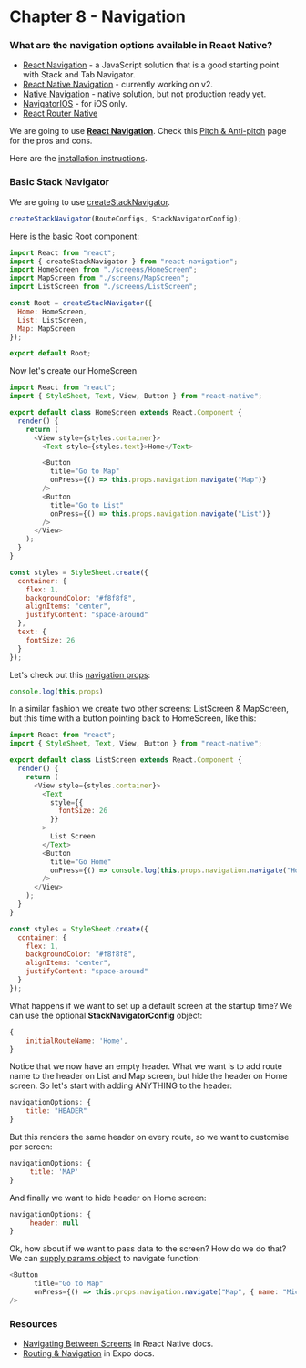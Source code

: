 # Chapter 8 - Navigation

### What are the navigation options available in React Native?

- [React Navigation](https://reactnavigation.org/) - a JavaScript solution that is a good starting point with Stack and Tab Navigator.
- [React Native Navigation](https://github.com/wix/react-native-navigation) - currently working on v2.
- [Native Navigation](http://airbnb.io/native-navigation/) - native solution, but not production ready yet.
- [NavigatorIOS](https://facebook.github.io/react-native/docs/navigation#navigatorios) - for iOS only.
- [React Router Native](https://github.com/ReactTraining/react-router/tree/master/packages/react-router-native)

We are going to use **[React Navigation](https://reactnavigation.org/)**. Check this [Pitch & Anti-pitch](https://reactnavigation.org/docs/en/pitch.html) page for the pros and cons.  

Here are the [installation instructions](https://reactnavigation.org/docs/en/getting-started.html#installation).

### Basic Stack Navigator

We are going to use [createStackNavigator](https://reactnavigation.org/docs/en/stack-navigator.html).

```js
createStackNavigator(RouteConfigs, StackNavigatorConfig);
```

Here is the basic Root component:
```js
import React from "react";
import { createStackNavigator } from "react-navigation";
import HomeScreen from "./screens/HomeScreen";
import MapScreen from "./screens/MapScreen";
import ListScreen from "./screens/ListScreen";

const Root = createStackNavigator({
  Home: HomeScreen,
  List: ListScreen,
  Map: MapScreen
});

export default Root;
```
Now let's create our HomeScreen
```js
import React from "react";
import { StyleSheet, Text, View, Button } from "react-native";

export default class HomeScreen extends React.Component {
  render() {
    return (
      <View style={styles.container}>
        <Text style={styles.text}>Home</Text>

        <Button
          title="Go to Map"
          onPress={() => this.props.navigation.navigate("Map")}
        />
        <Button
          title="Go to List"
          onPress={() => this.props.navigation.navigate("List")}
        />
      </View>
    );
  }
}

const styles = StyleSheet.create({
  container: {
    flex: 1,
    backgroundColor: "#f8f8f8",
    alignItems: "center",
    justifyContent: "space-around"
  },
  text: {
    fontSize: 26
  }
});

```
Let's check out this [navigation props](https://reactnavigation.org/docs/en/navigation-prop.html):

```js
console.log(this.props)
```

In a similar fashion we create two other screens: ListScreen & MapScreen, but this time with a button pointing back to HomeScreen, like this: 

```js
import React from "react";
import { StyleSheet, Text, View, Button } from "react-native";

export default class ListScreen extends React.Component {
  render() {
    return (
      <View style={styles.container}>
        <Text
          style={{
            fontSize: 26
          }}
        >
          List Screen
        </Text>
        <Button
          title="Go Home"
          onPress={() => console.log(this.props.navigation.navigate("Home"))}
        />
      </View>
    );
  }
}

const styles = StyleSheet.create({
  container: {
    flex: 1,
    backgroundColor: "#f8f8f8",
    alignItems: "center",
    justifyContent: "space-around"
  }
});
```
What happens if we want to set up a default screen at the startup time? We can use the optional **StackNavigatorConfig** object:
```js
{
    initialRouteName: 'Home',
}
``` 
  
Notice that we now have an empty header. What we want is to add route name to the header on List and Map screen, but hide the header on Home screen. So let's start with adding ANYTHING to the header:
```js
navigationOptions: {
    title: "HEADER"
}
```
But this renders the same header on every route, so we want to customise per screen:
```js
navigationOptions: {
     title: 'MAP'
}
```
And finally we want to hide header on Home screen:
```js
navigationOptions: {
     header: null
}
```

Ok, how about if we want to pass data to the screen? How do we do that? We can [supply params object](https://reactnavigation.org/docs/en/navigation-prop.html#navigate-link-to-other-screens) to navigate function:
```js
<Button
      title="Go to Map"
      onPress={() => this.props.navigation.navigate("Map", { name: "Michael" })}
/>
```


### Resources

- [Navigating Between Screens](https://facebook.github.io/react-native/docs/navigation) in React Native docs.
- [Routing & Navigation](https://docs.expo.io/versions/v28.0.0/guides/routing-and-navigation) in Expo docs.
